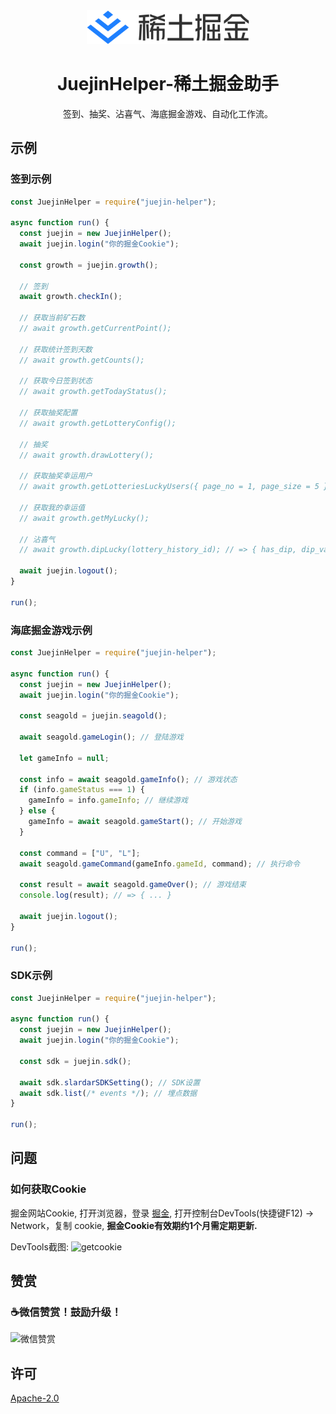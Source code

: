<section align="center">
  <a href="https://github.com/iDerekLi/juejin-helper" target="_blank">
    <img src="./resources/logo.svg" alt="稀土掘金" width="260" />
  </a>
</section>

<h1 align="center">JuejinHelper-稀土掘金助手</h1>

<p align="center">签到、抽奖、沾喜气、海底掘金游戏、自动化工作流。</p>

## 示例

### 签到示例
```javascript
const JuejinHelper = require("juejin-helper");

async function run() {
  const juejin = new JuejinHelper();
  await juejin.login("你的掘金Cookie");

  const growth = juejin.growth();

  // 签到
  await growth.checkIn();

  // 获取当前矿石数
  // await growth.getCurrentPoint();

  // 获取统计签到天数
  // await growth.getCounts();

  // 获取今日签到状态
  // await growth.getTodayStatus();

  // 获取抽奖配置
  // await growth.getLotteryConfig();

  // 抽奖
  // await growth.drawLottery();

  // 获取抽奖幸运用户
  // await growth.getLotteriesLuckyUsers({ page_no = 1, page_size = 5 }); // => { lotteries: [{ lottery_history_id }, ...] }

  // 获取我的幸运值
  // await growth.getMyLucky();

  // 沾喜气
  // await growth.dipLucky(lottery_history_id); // => { has_dip, dip_value, total_value, dip_action }

  await juejin.logout();
}

run();
```

### 海底掘金游戏示例
```javascript
const JuejinHelper = require("juejin-helper");

async function run() {
  const juejin = new JuejinHelper();
  await juejin.login("你的掘金Cookie");

  const seagold = juejin.seagold();

  await seagold.gameLogin(); // 登陆游戏
  
  let gameInfo = null;

  const info = await seagold.gameInfo(); // 游戏状态
  if (info.gameStatus === 1) {
    gameInfo = info.gameInfo; // 继续游戏
  } else {
    gameInfo = await seagold.gameStart(); // 开始游戏
  }

  const command = ["U", "L"];
  await seagold.gameCommand(gameInfo.gameId, command); // 执行命令

  const result = await seagold.gameOver(); // 游戏结束
  console.log(result); // => { ... }

  await juejin.logout();
}

run();
```

### SDK示例

```javascript
const JuejinHelper = require("juejin-helper");

async function run() {
  const juejin = new JuejinHelper();
  await juejin.login("你的掘金Cookie");

  const sdk = juejin.sdk();

  await sdk.slardarSDKSetting(); // SDK设置
  await sdk.list(/* events */); // 埋点数据
}

run();
```

## 问题

### 如何获取Cookie

掘金网站Cookie, 打开浏览器，登录 [掘金](https://juejin.cn/), 打开控制台DevTools(快捷键F12) -> Network，复制 cookie, **掘金Cookie有效期约1个月需定期更新.**

DevTools截图:
<img width="1156" alt="getcookie" src="https://user-images.githubusercontent.com/24502299/152626917-26aca423-4e9c-48c9-be06-d228af5a492b.png">

## 赞赏
### ☕️微信赞赏！鼓励升级！
<img src="https://user-images.githubusercontent.com/24502299/150144723-863ad914-3849-40df-8857-5ec5cd60cacd.JPG" alt="微信赞赏" width="300" />

## 许可

[Apache-2.0](./LICENSE)
